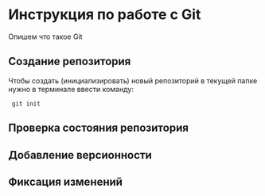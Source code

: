 # Инструкция по работе с Git

Опишем что такое Git

## Создание репозитория 

Чтобы создать (инициализировать) новый репозиторий в текущей папке нужно в терминале ввести команду:

     git init 

## Проверка состояния репозитория

## Добавление версионности

## Фиксация изменений

